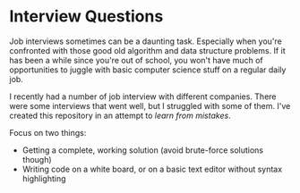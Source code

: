 # Interview Questions

Job interviews sometimes can be a daunting task. Especially when you're confronted with those good old algorithm and data structure problems. If it has been a while since you're out of school, you won't have much of opportunities to juggle with basic computer science stuff on a regular daily job.

I recently had a number of job interview with different companies. There were some interviews that went well, but I struggled with some of them. I've created this repository in an attempt to *learn from mistakes*.

Focus on two things:
* Getting a complete, working solution (avoid brute-force solutions though)
* Writing code on a white board, or on a basic text editor without syntax highlighting

